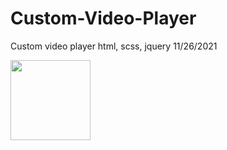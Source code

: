 # Custom-Video-Player
Custom video player html, scss, jquery 11/26/2021


<img src="" width="128"/>
